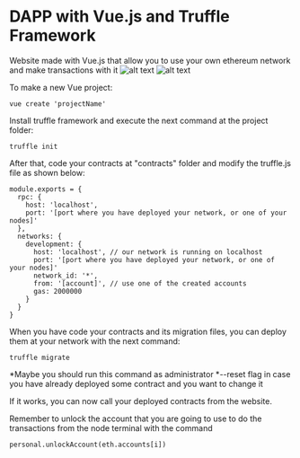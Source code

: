 # DAPP with Vue.js and Truffle Framework
Website made with Vue.js that allow you to use your own ethereum network and make transactions with it
![alt text](https://upload.wikimedia.org/wikipedia/commons/thumb/9/95/Vue.js_Logo_2.svg/1200px-Vue.js_Logo_2.svg.png)
![alt text](https://avatars0.githubusercontent.com/u/22205159?s=400&v=4)


To make a new Vue project:
```
vue create 'projectName'
```

Install truffle framework and execute the next command at the project folder:
```
truffle init
```

After that, code your contracts at "contracts" folder and modify the truffle.js file as shown below:
```
module.exports = {
  rpc: {
    host: 'localhost',
    port: '[port where you have deployed your network, or one of your nodes]'
  },
  networks: {
    development: {
      host: 'localhost', // our network is running on localhost
      port: '[port where you have deployed your network, or one of your nodes]'
      network_id: '*',
      from: '[account]', // use one of the created accounts
      gas: 2000000
    }
  }
}
```

When you have code your contracts and its migration files, you can deploy them at your network with the next command:
```
truffle migrate
```
*Maybe you should run this command as administrator
*--reset flag in case you have already deployed some contract and you want to change it

If it works, you can now call your deployed contracts from the website.

Remember to unlock the account that you are going to use to do the transactions from the node terminal with the command
```
personal.unlockAccount(eth.accounts[i])
```

